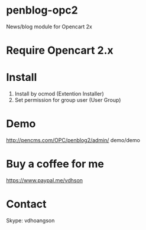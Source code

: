 # penblog-opc2
News/blog module for Opencart 2x

# Require Opencart 2.x

# Install
1. Install by ocmod (Extention Installer)
2. Set permission for group user (User Group)

# Demo
http://pencms.com/OPC/penblog2/admin/
demo/demo

# Buy a coffee for me
<a href="https://www.paypal.me/vdhson">https://www.paypal.me/vdhson</a>

# Contact
Skype: vdhoangson
